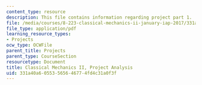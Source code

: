 ```yaml
---
content_type: resource
description: This file contains information regarding project part 1.
file: /media/courses/8-223-classical-mechanics-ii-january-iap-2017/331a40a60553565646774fd4c31a0f3f_MIT8_223IAP17_ProjectPart1.pdf
file_type: application/pdf
learning_resource_types:
- Projects
ocw_type: OCWFile
parent_title: Projects
parent_type: CourseSection
resourcetype: Document
title: Classical Mechanics II, Project Analysis
uid: 331a40a6-0553-5656-4677-4fd4c31a0f3f
---
```

